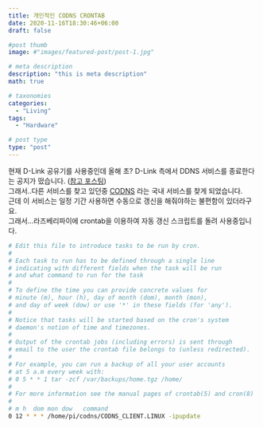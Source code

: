 ```yaml
---
title: 개인적인 CODNS CRONTAB
date: 2020-11-16T18:30:46+06:00
draft: false

#post thumb
image: #"images/featured-post/post-1.jpg"

# meta description
description: "this is meta description"
math: true

# taxonomies
categories:
  - "Living"
tags:
  - "Hardware"

# post type
type: "post"
---
```


현재 D-Link 공유기를 사용중인데 올해 초? D-Link 측에서 DDNS 서비스를 종료한다는 공지가 떴습니다. ([참고 포스팅](https://jjerry-k.github.io/living/2020/05/31/Dlink_ddns/))  
그래서..다른 서비스를 찾고 있던중 [CODNS](http://www.codns.com) 라는 국내 서비스를 찾게 되었습니다.  
근데 이 서비스는 일정 기간 사용하면 수동으로 갱신을 해줘야하는 불편함이 있더라구요.  
그래서...라즈베리파이에 crontab을 이용하여 자동 갱신 스크립트를 돌려 사용중입니다.  

``` bash
# Edit this file to introduce tasks to be run by cron.
#
# Each task to run has to be defined through a single line
# indicating with different fields when the task will be run
# and what command to run for the task
#
# To define the time you can provide concrete values for
# minute (m), hour (h), day of month (dom), month (mon),
# and day of week (dow) or use '*' in these fields (for 'any').
#
# Notice that tasks will be started based on the cron's system
# daemon's notion of time and timezones.
#
# Output of the crontab jobs (including errors) is sent through
# email to the user the crontab file belongs to (unless redirected).
#
# For example, you can run a backup of all your user accounts
# at 5 a.m every week with:
# 0 5 * * 1 tar -zcf /var/backups/home.tgz /home/
#
# For more information see the manual pages of crontab(5) and cron(8)
#
# m h  dom mon dow   command
0 12 * * * /home/pi/codns/CODNS_CLIENT.LINUX -ipupdate
```

